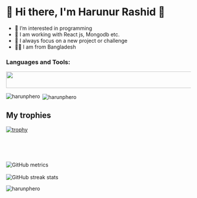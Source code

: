 # 👋 Hi there, I'm  Harunur Rashid 👋
- 👀 I’m interested in programming
- 🌱 I am working with React js, Mongodb etc.
- 🎯 I always focus on a new project or challenge
- 🐱‍👤 I am from Bangladesh


### Languages and Tools:

<img width="850px" height="45px" src="https://i.ibb.co/BsKw7PM/l-t.jpg" alt=""/>

<p><img align="left" src="https://github-readme-stats.vercel.app/api/top-langs?username=harunphero&show_icons=true&locale=en&layout=compact" alt="harunphero" /></p>

<p>&nbsp;<img align="center" src="https://github-readme-stats.vercel.app/api?username=harunphero&show_icons=true&locale=en" alt="harunphero" /></p>

## My trophies
[![trophy](https://github-profile-trophy.vercel.app/?username=harunphero)](https://github.com/harunphero)
<br/>
<br/>


<br/>
<br/>

![GitHub metrics](https://metrics.lecoq.io/harunphero) 
<br/>
<br/>
![GitHub streak stats](https://github-readme-streak-stats.herokuapp.com/?user=harunphero)  

<p align="left"> <img src="https://komarev.com/ghpvc/?username=harunphero&label=Profile%20views&color=0e75b6&style=flat" alt="harunphero" /> </p>


